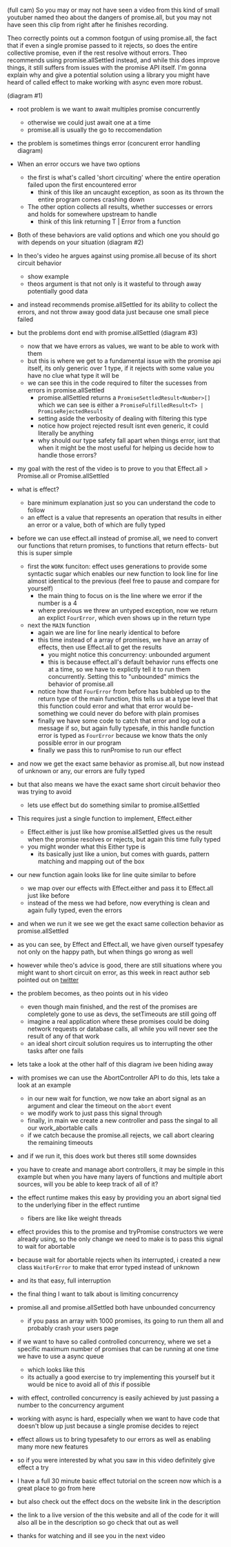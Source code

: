 (full cam)
So you may or may not have seen a video from this kind of small youtuber named theo about the dangers of promise.all, but you may not have seen this clip from right after he finishes recording.

Theo correctly points out a common footgun of using promise.all, the fact that if even a single promise passed to it rejects, so does the entire collective promise, even if the rest resolve without errors. Theo recommends using promise.allSettled instead, and while this does improve things, it still suffers from issues with the promise API itself. I'm gonna explain why and give a potential solution using a library you might have heard of called effect to make working with async even more robust.

(diagram #1)
- root problem is we want to await multiples promise concurrently
	- otherwise we could just await one at a time
	- promise.all is usually the go to reccomendation
- the problem is sometimes things error
(concurent error handling diagram)
- When an error occurs we have two options
	- the first is what's called 'short circuiting' where the entire operation failed upon the first encountered error
		- think of this like an uncaught exception, as soon as its thrown the entire program comes crashing down
	- The other option collects all results, whether successes or errors and holds for somewhere upstream to handle
		- think of this link returning T | Error from a function
- Both of these behaviors are valid options and which one you should go with depends on your situation
(diagram #2)
- In theo's video he argues against using promise.all becuse of its short circuit behavior
	- show example
	- theos argument is that not only is it wasteful to through away potentially good data
- and instead recommends promise.allSettled for its ability to collect the errors, and not throw away good data just because one small piece failed
- but the problems dont end with promise.allSettled
(diagram #3)
	- now that we have errors as values, we want to be able to work with them
	- but this is where we get to a fundamental issue with the promise api itself, its only generic over 1 type, if it rejects with some value you have no clue what type it will be
	- we can see this in the code required to filter the sucesses from errors in promise.allSettled
		- promise.allSettled returns a `PromiseSettledResult<Number>[]` which we can see is either a `PromiseFulfilledResult<T> | PromiseRejectedResult`
		- setting aside the verbosity of dealing with filtering this type
		- notice how project rejected result isnt even generic, it could literally be anything
		- why should our type safety fall apart when things error, isnt that when it might be the most useful for helping us decide how to handle those errors?
- my goal with the rest of the video is to prove to you that Effect.all > Promise.all or Promise.allSettled
- what is effect?
	- bare minimum explanation just so you can understand the code to follow
	- an effect is a value that represents an operation that results in either an error or a value, both of which are fully typed
- before we can use effect.all instead of promise.all, we need to convert our functions that return promises, to functions that return effects- but this is super simple
	- first the `WORK` funciton: effect uses generations to provide some syntactic sugar which enables our new function to look line for line almost identical to the previous (feel free to pause and compare for yourself)
		- the main thing to focus on is the line where we error if the number is a 4
		- where previous we threw an untyped exception, now we return an explict `FourError`, which even shows up in the return type
	- next the `MAIN` function
		- again we are line for line nearly identical to before
		- this time instead of a array of promises, we have an array of effects, then use Effect.all to get the results
			- you might notice this concurrency: unbounded argument
			- this is because effect.all's default behavior runs effects one at a time, so we have to explictly tell it to run them concurrently. Setting this to "unbounded" mimics the behavior of promise.all
		- notice how that `FourError` from before has bubbled up to the return type of the main function, this tells us at a type level that this function could error and what that error would be- something we could never do before with plain promises
		- finally we have some code to catch that error and log out a message if so, but again fully typesafe, in this handle function error is typed as `FourError` because we know thats the only possible error in our program
		- finally we pass this to runPromise to run our effect
- and now we get the exact same behavior as promise.all, but now instead of unknown or any, our errors are fully typed
- but that also means we have the exact same short circuit behavior theo was trying to avoid
	- lets use effect but do something similar to promise.allSettled
- This requires just a single function to implement, Effect.either
	- Effect.either is just like how promise.allSettled gives us the result when the promise resolves or rejects, but again this time fully typed
	- you might wonder what this Either type is
		- its basically just like a union, but comes with guards, pattern matching and mapping out of the box
- our new function again looks like for line quite similar to before
	- we map over our effects with Effect.either and pass it to Effect.all just like before
	- instead of the mess we had before, now everything is clean and again fully typed, even the errors
- and when we run it we see we get the exact same collection behavior as promise.allSettled

- as you can see, by Effect and Effect.all, we have given ourself typesafey not only on the happy path, but when things go wrong as well
- however while theo's advice is good, there are still situations where you might want to short circuit on error, as this week in react author seb pointed out on [twitter](https://twitter.com/sebastienlorber/status/1691510563162013696?s=20)
- the problem becomes, as theo points out in his video
	- even though main finished, and the rest of the promises are completely gone to use as devs, the  setTimeouts are still going off
	- imagine a real application where these promises could be doing network requests or database calls, all while you will never see the result of any of that work
	- an ideal short circuit solution requires us to interrupting the other tasks after one fails
- lets take a look at the other half of this diagram ive been hiding away
- with promises we can use the AbortController API to do this, lets take a look at an example
	- in our new wait for function, we now take an abort signal as an argument and clear the timeout on the `abort` event
	- we modify work to just pass this signal through
	- finally, in main we create a new controller and pass the singal to all our work_abortable calls
	- if we catch because the promise.all rejects, we call abort clearing the remaining timeouts
- and if we run it, this does work but theres still some downsides
- you have to create and manage abort controllers, it may be simple in this example but when you have many layers of functions and multiple abort sources, will you be able to keep track of all of it?
- the effect runtime makes this easy by providing you an abort signal tied to the underlying fiber in the effect runtime
	- fibers are like like weight threads 
- effect provides this to the promise and tryPromise constructors we were already using, so the only change we need to make is to pass this signal to wait for abortable
- because wait for abortable rejects when its interrupted, i created a new class `WaitForError` to make that error typed instead of unknown
- and its that easy, full interruption

-  the final thing I want to talk about is limiting concurrency
- promise.all and promise.allSettled both have unbounded concurrency
	- if you pass an array with 1000 promises, its going to run them all and probably crash your users page
- if we want to have so called controlled concurrency, where we set a specific maximum number of promises that can be running at one time we have to use a async queue
	- which looks like this
	- its actually a good exercise to try implementing this yourself but it would be nice to avoid all of *this* if possible
- with effect, controlled concurrency is easily achieved by just passing a number to the concurrency argument 

- working with async is hard, especially when we want to have code that doesn't blow up just because a single promise decides to reject
- effect allows us to bring typesafety to our errors as well as enabling many more new features
- so if you were interested by what you saw in this video definitely give effect a try
- I have a full 30 minute basic effect tutorial on the screen now which is a great place to go from here
- but also check out the effect docs on the website link in the description
- the link to a live version of the this website and all of the code for it will also all be in the description so go check that out as well
- thanks for watching and ill see you in the next video
